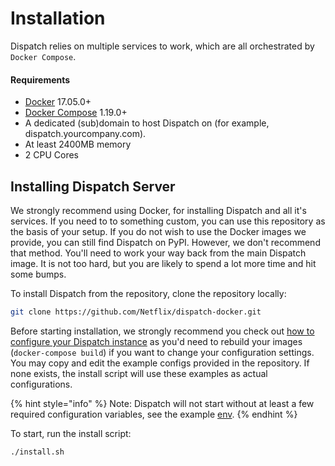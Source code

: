 # Installation

Dispatch relies on multiple services to work, which are all orchestrated by `Docker Compose`.

#### Requirements

* [Docker](https://www.docker.com/) 17.05.0+
* [Docker Compose](https://docs.docker.com/compose/) 1.19.0+
* A dedicated \(sub\)domain to host Dispatch on \(for example, dispatch.yourcompany.com\).
* At least 2400MB memory
* 2 CPU Cores

## Installing Dispatch Server

We strongly recommend using Docker, for installing Dispatch and all it's services. If you need to to something custom, you can use this repository as the basis of your setup. If you do not wish to use the Docker images we provide, you can still find Dispatch on PyPI. However, we don't recommend that method. You'll need to work your way back from the main Dispatch image. It is not too hard, but you are likely to spend a lot more time and hit some bumps.

To install Dispatch from the repository, clone the repository locally:

```bash
git clone https://github.com/Netflix/dispatch-docker.git
```

Before starting installation, we strongly recommend you check out [how to configure your Dispatch instance](configuration/) as you'd need to rebuild your images \(`docker-compose build`\) if you want to change your configuration settings. You may copy and edit the example configs provided in the repository. If none exists, the install script will use these examples as actual configurations.

{% hint style="info" %}
Note: Dispatch will not start without at least a few required configuration variables, see the example [env](https://github.com/Netflix/dispatch/blob/develop/docker/.env.example).
{% endhint %}

To start, run the install script:

```bash
./install.sh
```

